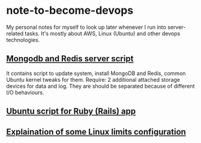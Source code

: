 # note-to-become-devops
My personal notes for myself to look up later whenever I run into server-related tasks. It's mostly about AWS, Linux (Ubuntu) and other devops technologies.

## [Mongodb and Redis server script]()
It contains script to update system, install MongoDB and Redis, common Ubuntu kernel tweaks for them.
Require: 2 additional attached storage devices for data and log. They are should be separated because of different I/O behaviours.

## [Ubuntu script for Ruby (Rails) app]()
## [Explaination of some Linux limits configuration](https://github.com/tranvictor/note-to-become-devops/tree/master/linux_limits_configuration)
